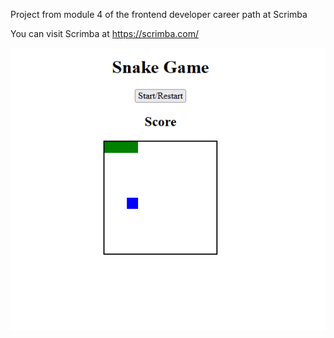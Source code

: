 Project from module 4 of the frontend developer career path at Scrimba

You can visit Scrimba at https://scrimba.com/

<img src="final.png" alt="snake game" width="550" heigth="550"/>